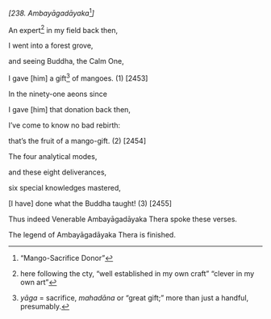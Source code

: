 *\[238. Ambayāgadāyaka*[^1]*\]*

An expert[^2] in my field back then,

I went into a forest grove,

and seeing Buddha, the Calm One,

I gave \[him\] a gift[^3] of mangoes. (1) \[2453\]

In the ninety-one aeons since

I gave \[him\] that donation back then,

I’ve come to know no bad rebirth:

that’s the fruit of a mango-gift. (2) \[2454\]

The four analytical modes,

and these eight deliverances,

six special knowledges mastered,

\[I have\] done what the Buddha taught! (3) \[2455\]

Thus indeed Venerable Ambayāgadāyaka Thera spoke these verses.

The legend of Ambayāgadāyaka Thera is finished.

[^1]: “Mango-Sacrifice Donor”

[^2]: here following the cty, “well established in my own craft” “clever
    in my own art”

[^3]: *yāga* = sacrifice, *mahadāna* or “great gift;” more than just a
    handful, presumably.
